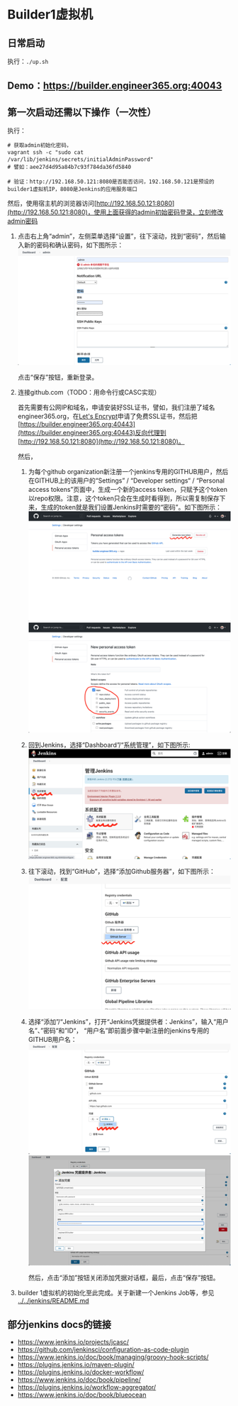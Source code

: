 # Builder1虚拟机

## 日常启动

  执行：`./up.sh`

## Demo：https://builder.engineer365.org:40043

## 第一次启动还需以下操作（一次性）

  执行：
  ```shell
  # 获取admin初始化密码，
  vagrant ssh -c "sudo cat /var/lib/jenkins/secrets/initialAdminPassword"
  # 譬如：aee27d4d95a84b7c93f784da36fd5840

  # 验证：http://192.168.50.121:8080是否能否访问，192.168.50.121是预设的builder1虚拟机IP，8080是Jenkins的应用服务端口
  ```

  然后，使用宿主机的浏览器访问[http://192.168.50.121:8080](http://192.168.50.121:8080)，使用上面获得的admin初始密码登录，立刻修改admin密码
  
  1. 点击右上角“admin”，左侧菜单选择“设置”，往下滚动，找到“密码”，然后输入新的密码和确认密码，如下图所示：
     <img src="./image/init_admin_password.png" alt="image"/>
   
     点击“保存”按钮，重新登录。

  2. 连接github.com（TODO：用命令行或CASC实现）
   
     首先需要有公网IP和域名，申请安装好SSL证书，譬如，我们注册了域名 engineer365.org，在[Let's Encrypt](https://letsencrypt.org/)申请了免费SSL证书，然后把[https://builder.engineer365.org:40443](https://builder.engineer365.org:40443)反向代理到[http://192.168.50.121:8080](http://192.168.50.121:8080)。

     然后，

     1. 为每个github organization新注册一个jenkins专用的GITHUB用户，然后在GITHUB上的该用户的“Settings” / “Developer settings“ / “Personal access tokens”页面中，生成一个新的access token，只赋予这个token以repo权限。注意，这个token只会在生成时看得到，所以需复制保存下来，生成的token就是我们设置Jenkins时需要的“密码”。如下图所示：
        <img src="./image/generate_github_token_1.png" alt="image"/>
        <img src="./image/generate_github_token_2.png" alt="image"/>

     2. 回到Jenkins，选择“Dashboard”/“系统管理”，如下图所示:
        <img src="./image/sys_management_menu.png" alt="image"/>
     
     3. 往下滚动，找到“GitHub”，选择“添加Github服务器”，如下图所示：
        <img src="./image/sys_add_github_server_1.png" alt="image"/>
     
     4. 选择“添加”/“Jenkins”，打开“Jenkins凭据提供者：Jenkins”，输入“用户名”、”密码“和”ID“，
        “用户名”即前面步骤中新注册的jenkins专用的GITHUB用户名：
        <img src="./image/sys_add_github_server_2.png" alt="image"/>
        <img src="./image/sys_add_github_server_3.png" alt="image"/>

        然后，点击“添加”按钮关闭添加凭据对话框，最后，点击“保存”按钮。

  3. builder 1虚拟机的初始化至此完成。关于新建一个Jenkins Job等，参见 [../../jenkins/README.md](../../jenkins/README.md)

## 部分jenkins docs的链接
  - https://www.jenkins.io/projects/jcasc/
  - https://github.com/jenkinsci/configuration-as-code-plugin
  - https://www.jenkins.io/doc/book/managing/groovy-hook-scripts/
  - https://plugins.jenkins.io/maven-plugin/
  - https://plugins.jenkins.io/docker-workflow/
  - https://www.jenkins.io/doc/book/pipeline/
  - https://plugins.jenkins.io/workflow-aggregator/
  - https://www.jenkins.io/doc/book/blueocean

